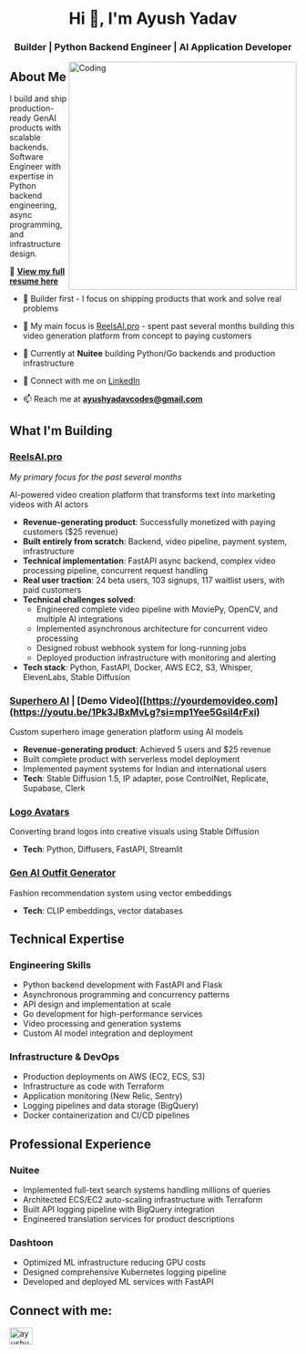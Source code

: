 <h1 align="center">Hi 👋, I'm Ayush Yadav</h1>
<h3 align="center">Builder | Python Backend Engineer | AI Application Developer</h3>
<img align="right" alt="Coding" width="400" src="https://cdn.dribbble.com/users/1124806/screenshots/4876982/ezgif.com-optimize.gif">

## About Me
I build and ship production-ready GenAI products with scalable backends. Software Engineer with expertise in Python backend engineering, async programming, and infrastructure design.

📄 **[View my full resume here](https://drive.google.com/file/d/1HvAzCIy_CgqiVdOOeWS_p3EFJ8w-fb9n)**

- 🔨 Builder first - I focus on shipping products that work and solve real problems
  
- 🔭 My main focus is [ReelsAI.pro](https://reelsai.pro) - spent past several months building this video generation platform from concept to paying customers
  
- 💼 Currently at **Nuitee** building Python/Go backends and production infrastructure

- 📝 Connect with me on [LinkedIn](https://linkedin.com/in/ayushunleashed)

- 📫 Reach me at **ayushyadavcodes@gmail.com**

## What I'm Building

### [ReelsAI.pro](https://reelsai.pro)
*My primary focus for the past several months*

AI-powered video creation platform that transforms text into marketing videos with AI actors
- **Revenue-generating product**: Successfully monetized with paying customers ($25 revenue)
- **Built entirely from scratch**: Backend, video pipeline, payment system, infrastructure
- **Technical implementation**: FastAPI async backend, complex video processing pipeline, concurrent request handling
- **Real user traction**: 24 beta users, 103 signups, 117 waitlist users, with paid customers
- **Technical challenges solved**: 
  - Engineered complete video pipeline with MoviePy, OpenCV, and multiple AI integrations
  - Implemented asynchronous architecture for concurrent video processing
  - Designed robust webhook system for long-running jobs
  - Deployed production infrastructure with monitoring and alerting
- **Tech stack**: Python, FastAPI, Docker, AWS EC2, S3, Whisper, ElevenLabs, Stable Diffusion

### [Superhero AI](https://github.com/AyushUnleashed/superhero-ai)  | [Demo Video]([https://yourdemovideo.com](https://youtu.be/1Pk3JBxMvLg?si=mp1Yee5Gsil4rFxi)
Custom superhero image generation platform using AI models
- **Revenue-generating product**: Achieved 5 users and $25 revenue
- Built complete product with serverless model deployment
- Implemented payment systems for Indian and international users
- **Tech**: Stable Diffusion 1.5, IP adapter, pose ControlNet, Replicate, Supabase, Clerk

### [Logo Avatars](https://github.com/AyushUnleashed/logo-avatars-pipeline)
Converting brand logos into creative visuals using Stable Diffusion
- **Tech**: Python, Diffusers, FastAPI, Streamlit

### [Gen AI Outfit Generator](https://github.com/AyushUnleashed/flipkart-grid-5)
Fashion recommendation system using vector embeddings
- **Tech**: CLIP embeddings, vector databases

## Technical Expertise

### Engineering Skills
- Python backend development with FastAPI and Flask
- Asynchronous programming and concurrency patterns
- API design and implementation at scale
- Go development for high-performance services
- Video processing and generation systems
- Custom AI model integration and deployment

### Infrastructure & DevOps
- Production deployments on AWS (EC2, ECS, S3)
- Infrastructure as code with Terraform
- Application monitoring (New Relic, Sentry)
- Logging pipelines and data storage (BigQuery)
- Docker containerization and CI/CD pipelines

## Professional Experience

### Nuitee
- Implemented full-text search systems handling millions of queries
- Architected ECS/EC2 auto-scaling infrastructure with Terraform
- Built API logging pipeline with BigQuery integration
- Engineered translation services for product descriptions

### Dashtoon
- Optimized ML infrastructure reducing GPU costs
- Designed comprehensive Kubernetes logging pipeline
- Developed and deployed ML services with FastAPI

## Connect with me:
<p align="left">
<a href="https://linkedin.com/in/ayushunleashed" target="blank"><img align="center" src="https://raw.githubusercontent.com/rahuldkjain/github-profile-readme-generator/master/src/images/icons/Social/linked-in-alt.svg" alt="ayushunleashed" height="30" width="40" /></a>
</p>
